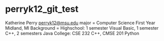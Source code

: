 # perryk12_git_test
Katherine Perry
perryk12@msu.edu
major = Computer Science
First Year
Midland, MI
Background = Highschool: 1 semester Visual Basic, 1 semester C++, 2 semesters Java
             College: CSE 232 C++, CMSE 201 Python
